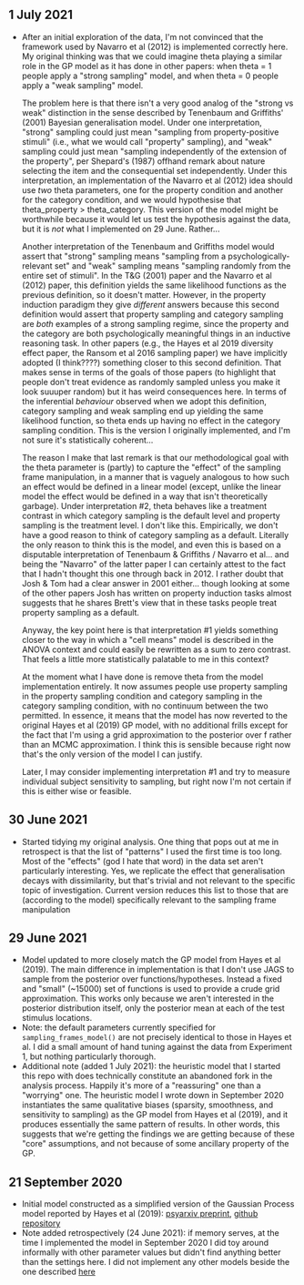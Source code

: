 
## 1 July 2021

- After an initial exploration of the data, I'm not convinced that the framework
  used by Navarro et al (2012) is implemented correctly here. My original thinking was 
  that we could imagine theta playing a similar role in the GP model as it has
  done in other papers: when theta = 1 people apply a "strong sampling" model,
  and when theta = 0 people apply a "weak sampling" model. 
  
  The problem here is 
  that there isn't a very good analog of the "strong vs weak" distinction in 
  the sense described by Tenenbaum and Griffiths' (2001) Bayesian generalisation
  model. Under one interpretation, "strong" sampling could just mean "sampling
  from property-positive stimuli" (i.e., what we would call "property" sampling),
  and "weak" sampling could just mean "sampling independently of the extension
  of the property", per Shepard's (1987) offhand remark about nature selecting the 
  item and the consequential set independently. Under this interpretation, an
  implementation of the Navarro et al (2012) idea should use *two* theta parameters, 
  one for the property condition and another for the category condition, and 
  we would hypothesise that theta_property > theta_category. This version of 
  the model might be worthwhile because it would let us test the hypothesis 
  against the data, but it is *not* what I implemented on 29 June. Rather...
  
  Another interpretation of the Tenenbaum and Griffiths model would assert that
  "strong" sampling means "sampling from a psychologically-relevant set" and
  "weak" sampling means "sampling randomly from the entire set of stimuli". In
  the T&G (2001) paper and the Navarro et al (2012) paper, this definition 
  yields the same likelihood functions as the previous definition, so it doesn't
  matter. However, in the property induction paradigm they give *different*
  answers because this second definition would assert that property sampling 
  and category sampling are *both* examples of a strong sampling regime, since
  the property and the category are both psychologically meaningful things in 
  an inductive reasoning task. In other papers (e.g., the Hayes et al 2019 
  diversity effect paper, the Ransom et al 2016 sampling paper) we have implicitly
  adopted (I think????) something closer to this second definition. That makes
  sense in terms of the goals of those papers (to highlight that people don't
  treat evidence as randomly sampled unless you make it look suuuper random) 
  but it has weird consequences here. In terms of the inferential *behaviour*
  observed when we adopt this definition, category sampling and weak sampling
  end up yielding the same likelihood function, so theta ends up having no
  effect in the category sampling condition. This is the version I originally
  implemented, and I'm not sure it's statistically coherent...
  
  The reason I make that last remark is that our methodological goal with the
  theta parameter is (partly) to capture the "effect" of the sampling frame 
  manipulation, in a manner that is vaguely analogous to how such an effect 
  would be defined in a linear model (except, unlike the linear model the 
  effect would be defined in a way that isn't theoretically garbage). Under 
  interpretation #2, theta behaves like a treatment contrast in which category
  sampling is the default level and property sampling is the treatment level. 
  I don't like this. Empirically, we don't have a good reason to think of 
  category sampling as a default. Literally the only reason to think this is 
  the model, and even this is based on a disputable interpretation of 
  Tenenbaum & Griffiths / Navarro et al... and being the "Navarro" of the latter
  paper I can certainly attest to the fact that I hadn't thought this one 
  through back in 2012. I rather doubt that Josh & Tom had a clear answer in 
  2001 either... though looking at some of the other papers Josh has written
  on property induction tasks almost suggests that he shares Brett's view that
  in these tasks people treat property sampling as a default.
  
  Anyway, the key point here is that interpretation #1 yields something closer
  to the way in which a "cell means" model is described in the ANOVA context and
  could easily be rewritten as a sum to zero contrast. That feels a little more
  statistically palatable to me in this context? 
  
  At the moment what I have done is remove theta from the model implementation
  entirely. It now assumes people use property sampling in the property
  sampling condition and category sampling in the category sampling condition,
  with no continuum between the two permitted. In essence, it means that the 
  model has now reverted to the original Hayes et al (2019) GP model, with no
  additional frills except for the fact that I'm using a grid approximation to 
  the posterior over f rather than an MCMC approximation. I think this is 
  sensible because right now that's the only version of the model I can justify.
  
  Later, I may consider implementing interpretation #1 and try to measure 
  individual subject sensitivity to sampling, but right now I'm not certain if 
  this is either wise or feasible.


## 30 June 2021

- Started tidying my original analysis. One thing that pops out at me in 
  retrospect is that the list of "patterns" I used the first time is too
  long. Most of the "effects" (god I hate that word) in the data set aren't
  particularly interesting. Yes, we replicate the effect that generalisation
  decays with dissimilarity, but that's trivial and not relevant to the 
  specific topic of investigation. Current version reduces this list to those
  that are (according to the model) specifically relevant to the sampling frame
  manipulation

## 29 June 2021

- Model updated to more closely match the GP model from Hayes et al (2019).
  The main difference in implementation is that I don't use JAGS to sample from
  the posterior over functions/hypotheses. Instead a fixed and "small" (~15000)
  set of functions is used to provide a crude grid approximation. This works 
  only because we aren't interested in the posterior distribution itself, only
  the posterior mean at each of the test stimulus locations.
- Note: the default parameters currently specified for `sampling_frames_model()`
  are not precisely identical to those in Hayes et al. I did a small amount of
  hand tuning against the data from Experiment 1, but nothing particularly 
  thorough.
- Additional note (added 1 July 2021): the heuristic model that I started this
  repo with does technically constitute an abandoned fork in the analysis
  process. Happily it's more of a "reassuring" one than a "worrying" one. The
  heuristic model I wrote down in September 2020 instantiates the same 
  qualitative biases (sparsity, smoothness, and sensitivity to sampling) as 
  the GP model from Hayes et al (2019), and it produces essentially the same
  pattern of results. In other words, this suggests that we're getting the 
  findings we are getting because of these "core" assumptions, and not because
  of some ancillary property of the GP. 

## 21 September 2020

- Initial model constructed as a simplified version of the Gaussian Process 
  model reported by Hayes et al (2019): [psyarxiv preprint](https://doi.org/10.17605/OSF.IO/2M83V),
  [github repository](https://github.com/djnavarro/samplingframes)
- Note added retrospectively (24 June 2021): if memory serves, at the time I 
  implemented the model in September 2020 I did toy around informally with other 
  parameter values but didn't find anything better than the settings here. I 
  did not implement any other models beside the one described
  [here](https://github.com/djnavarro/sampling-differences/blob/34966459c5c490a22fa7e9b2baddc4fca4397629/models/sampling_frames_model.R)

